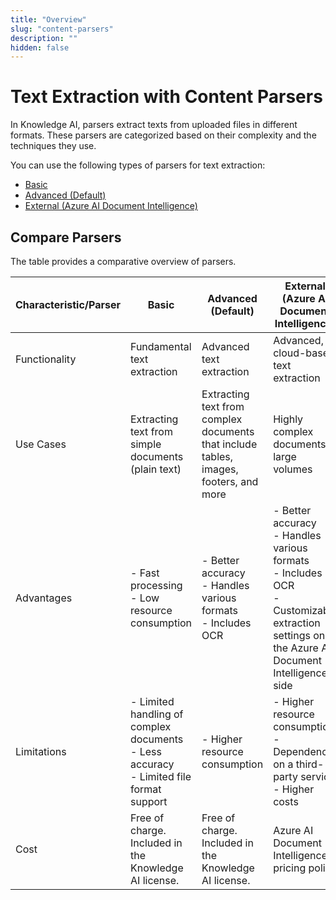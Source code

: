 ```yaml
---
title: "Overview"
slug: "content-parsers"
description: ""
hidden: false
---
```


# Text Extraction with Content Parsers

In Knowledge AI, parsers extract texts from uploaded files in different formats. These parsers are categorized based on their complexity and the techniques they use.

You can use the following types of parsers for text extraction:

- [Basic](text-extraction-with-basic-parser.md)
- [Advanced (Default)](text-extraction-with-advanced-parser.md)
- [External (Azure AI Document Intelligence)](text-extraction-with-azure-ai.md)

## Compare Parsers
The table provides a comparative overview of parsers.

| Characteristic/Parser | Basic                                                                                           | Advanced  (Default)                                                                   | External (Azure AI Document Intelligence)                                                                                                                |
|-----------------------|-------------------------------------------------------------------------------------------------|---------------------------------------------------------------------------------------|----------------------------------------------------------------------------------------------------------------------------------------------------------|
| Functionality         | Fundamental text extraction                                                                     | Advanced text extraction                                                              | Advanced, cloud-based text extraction                                                                                                                    |
| Use Cases             | Extracting text from simple documents (plain text)                                              | Extracting text from complex documents that include tables, images, footers, and more | Highly complex documents, large volumes                                                                                                                  |
| Advantages            | - Fast processing <br> - Low resource consumption                                               | - Better accuracy <br> - Handles various formats <br> - Includes OCR                  | - Better accuracy <br> - Handles various formats  <br> - Includes OCR <br> - Customizable extraction settings on the Azure AI Document Intelligence side |
| Limitations           | - Limited handling of complex documents <br> - Less accuracy <br> - Limited file format support | - Higher resource consumption                                                         | - Higher resource consumption <br> - Dependency on a third-party service <br> - Higher costs                                                             |
| Cost                  | Free of charge. Included in the Knowledge AI license.                                           | Free of charge. Included in the Knowledge AI license.                                 | Azure AI Document Intelligence pricing policy                                                                                                            |